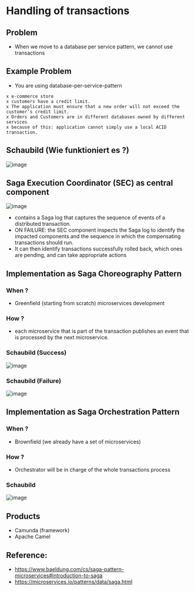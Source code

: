 # Handling of transactions 

## Problem 

  * When we move to a database per service pattern, we cannot use transactions

## Example Problem 

  * You are using database-per-service-pattern

```
x e-commerce store
x customers have a credit limit.
x The application must ensure that a new order will not exceed the customer’s credit limit.
x Orders and Customers are in different databases owned by different services
x because of this: application cannot simply use a local ACID transaction.
```

## Schaubild (Wie funktioniert es ?) 

![image](https://github.com/jmetzger/training-microservices-docker-kubernetes/assets/1933318/f4615f49-5937-476e-bff7-d32e7de870c9)

## Saga Execution Coordinator (SEC) as central component 

![image](https://github.com/jmetzger/training-microservices-docker-kubernetes/assets/1933318/a33eb0a1-0e04-48a7-983c-9b6741202afe)

  * contains a Saga log that captures the sequence of events of a distributed transaction.
  * ON FAILURE:  the SEC component inspects the Saga log to identify the impacted components and the sequence in which the compensating transactions should run.
  * It can then identify transactions successfully rolled back, which ones are pending, and can take appropriate actions

## Implementation as Saga Choreography Pattern

### When ?

  * Greenfield (starting from scratch) microservices development 

### How ?

  * each microservice that is part of the transaction publishes an event that is processed by the next microservice.

### Schaubild (Success)

![image](https://github.com/jmetzger/training-microservices-docker-kubernetes/assets/1933318/9261961c-41f7-4d96-b260-c64f332b6d14)

### Schaubild (Failure) 

![image](https://github.com/jmetzger/training-microservices-docker-kubernetes/assets/1933318/0118fe17-6e95-4281-b305-1e33c868062c)

## Implementation as Saga Orchestration Pattern 

### When ?

  * Brownfield (we already have a set of microservices)

### How ? 

  * Orchestrator will be in charge of the whole transactions process

### Schaubild

![image](https://github.com/jmetzger/training-microservices-docker-kubernetes/assets/1933318/d71df512-af4d-4eae-a3ab-23d4b3f369e3)

## Products 

  * Camunda (framework)
  * Apache Camel 

## Reference:

  * https://www.baeldung.com/cs/saga-pattern-microservices#introduction-to-saga
  * https://microservices.io/patterns/data/saga.html
